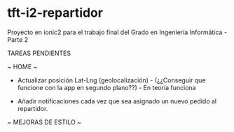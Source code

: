 # tft-i2-repartidor
Proyecto en ionic2 para el trabajo final del Grado en Ingeniería Informática - Parte 2

TAREAS PENDIENTES

~ HOME ~

- Actualizar posición Lat-Lng (geolocalización) - (¿¿Conseguir que funcione con la app en segundo plano??) - En teoría funciona

- Añadir notificaciones cada vez que sea asignado un nuevo pedido al repartidor.

~ MEJORAS DE ESTILO ~